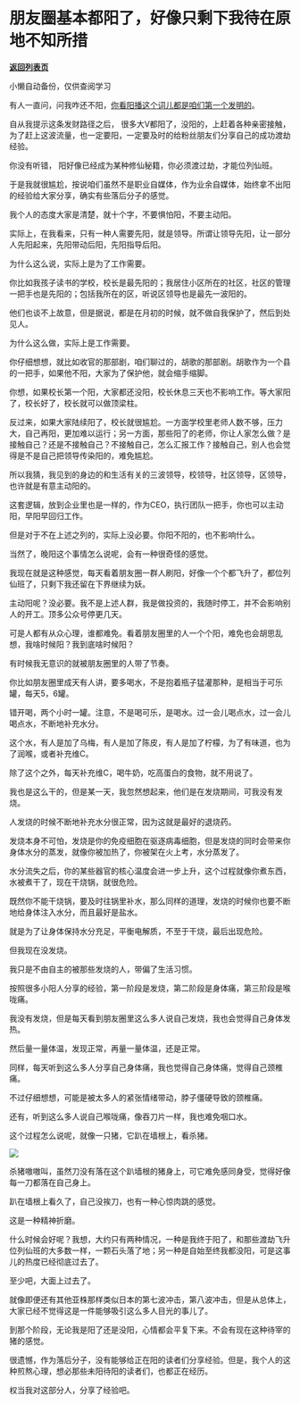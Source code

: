 # 朋友圈基本都阳了，好像只剩下我待在原地不知所措

[**返回列表页**](/gzh/记忆承载3)

小懒自动备份，仅供查阅学习

有人一直问，问我咋还不阳，[你看阳播这个词儿都是咱们第一个发明的](https://mp.weixin.qq.com/s?__biz=MzU0MjYwNDU2Mw==&mid=2247509062&idx=2&sn=f71abdd965204d3dc36d8fe0d540c081&chksm=fb1ac83acc6d412cf3b2fb2181199f7c429b89ba7bc23a6da7af760f4cabe163ec6faa7f0a74&token=344398488&lang=zh_CN&scene=21#wechat_redirect)。  

自从我提示这条发财路径之后， 很多大V都阳了，没阳的，上赶着各种亲密接触，为了赶上这波流量，也一定要阳，一定要及时的给粉丝朋友们分享自己的成功渡劫经验。  

你没有听错， 阳好像已经成为某种修仙秘籍，你必须渡过劫，才能位列仙班。  

于是我就很尴尬，按说咱们虽然不是职业自媒体，作为业余自媒体，始终拿不出阳的经验给大家分享，确实有些落后分子的感觉。

我个人的态度大家是清楚，就十个字，不要惧怕阳，不要主动阳。  

实际上，在我看来，只有一种人需要先阳，就是领导。所谓让领导先阳，让一部分人先阳起来，先阳带动后阳，先阳指导后阳。

为什么这么说，实际上是为了工作需要。  

你比如我孩子读书的学校，校长是最先阳的；我居住小区所在的社区，社区的管理一把手也是先阳的；包括我所在的区，听说区领导也是最先一波阳的。

他们也谈不上故意，但是据说，都是在月初的时候，就不做自我保护了，然后到处见人。  

为什么这么做，实际上是工作需要。  

你仔细想想，就比如收官的那部剧，咱们聊过的，胡歌的那部剧。胡歌作为一个县的一把手，如果他不阳，大家为了保护他，就会缩手缩脚。  

你想，如果校长第一个阳，大家都还没阳，校长休息三天也不影响工作。等大家阳了，校长好了，校长就可以做顶梁柱。  

反过来，如果大家陆续阳了，校长就很尴尬。一方面学校里老师人数不够，压力大，自己再阳，更加难以运行；另一方面，那些阳了的老师，你让人家怎么做？是接触自己？还是不接触自己？不接触自己，怎么汇报工作？接触自己，别人也会觉得是不是自己把领导传染阳的，难免尴尬。

所以我猜，我见到的身边的和生活有关的三波领导，校领导，社区领导，区领导，也许就是有意主动阳的。  

这套逻辑，放到企业里也是一样的，作为CEO，执行团队一把手，你也可以主动阳，早阳早回归工作。  

但是对于不在上述之列的，实际上没必要。你阳不阳的，也不影响什么。

当然了，晚阳这个事情怎么说呢，会有一种很奇怪的感觉。  

我现在就是这种感觉，每天看着朋友圈一群人刷阳，好像一个个都飞升了，都位列仙班了，只剩下我还留在下界继续为妖。  

主动阳呢？没必要。我不是上述人群，我是做投资的，我随时停工，并不会影响别人的开工。顶多公众号停更几天。

可是人都有从众心理，谁都难免。看着朋友圈里的人一个个阳，难免也会胡思乱想，我啥时候阳？我到底啥时候阳？  

有时候我无意识的就被朋友圈里的人带了节奏。  

你比如朋友圈里成天有人讲，要多喝水，不是抱着瓶子猛灌那种，是相当于可乐罐，每天5，6罐。

错开喝，两个小时一罐。注意，不是喝可乐，是喝水。过一会儿喝点水，过一会儿喝点水，不断地补充水分。

这个水，有人是加了乌梅，有人是加了陈皮，有人是加了柠檬，为了有味道，也为了润喉，或者补充维C。

除了这个之外，每天补充维C，喝牛奶，吃高蛋白的食物，就不用说了。  

我也是这么干的，但是某一天，我忽然想起来，他们是在发烧期间，可我没有发烧。  

人发烧的时候不断地补充水分很正常，因为这就是最好的退烧药。  

发烧本身不可怕，发烧是你的免疫细胞在驱逐病毒细胞，但是发烧的同时会带来你身体水分的蒸发，就像你被加热了，你被架在火上考，水分蒸发了。  

水分流失之后，你的某些器官的核心温度会进一步上升，这个过程就像你煮东西，水被煮干了，现在干烧锅，就很危险。

既然你不能干烧锅，要及时往锅里补水，那么同样的道理，发烧的时候你也要不断地给身体注入水分，而且最好是盐水。

就是为了让身体保持水分充足，平衡电解质，不至于干烧，最后出现危险。

但我现在没发烧。  

我只是不由自主的被那些发烧的人，带偏了生活习惯。  

按照很多小阳人分享的经验，第一阶段是发烧，第二阶段是身体痛，第三阶段是喉咙痛。  

我没有发烧，但是每天看到朋友圈里这么多人说自己发烧，我也会觉得自己身体发热。  

然后量一量体温，发现正常，再量一量体温，还是正常。

同样，每天听到这么多人分享自己身体痛，我也觉得自己身体痛，觉得自己颈椎痛。

不过仔细想想，可能是被太多人的紧张情绪带动，脖子僵硬导致的颈椎痛。  

还有，听到这么多人说自己喉咙痛，像吞刀片一样，我也难免咽口水。  

这个过程怎么说呢，就像一只猪，它趴在墙根上，看杀猪。  

![](https://mmbiz.qpic.cn/mmbiz_png/aYCQDPqZ8kxPZKVK63P1UibQl6BDcGaalrsNotY8a6TIgiaLF6XjhTdTe35Xu4WkohaL1icRgHqfkIHlNdw0V2aGg/640?wx_fmt=png)

杀猪嗷嗷叫，虽然刀没有落在这个趴墙根的猪身上，可它难免感同身受，觉得好像每一刀都落在自己身上。  

趴在墙根上看久了，自己没挨刀，也有一种心惊肉跳的感觉。  

这是一种精神折磨。  

什么时候会好呢？我想，大约只有两种情况，一种是我终于阳了，和那些渡劫飞升位列仙班的大多数一样，一颗石头落了地；另一种是自始至终我都没阳，可是这事儿的热度已经彻底过去了。

至少吧，大面上过去了。  

就像即便还有其他亚株那样类似日本的第七波冲击，第八波冲击，但是从总体上，大家已经不觉得这是一件能够吸引这么多人目光的事儿了。

到那个阶段，无论我是阳了还是没阳，心情都会平复下来。不会有现在这种待宰的猪的感觉。

很遗憾，作为落后分子，没有能够给正在阳的读者们分享经验。但是，我个人的这种煎熬心理，想必那些未阳待阳的读者们，也都正在经历。  

权当我对这部分人，分享了经验吧。

